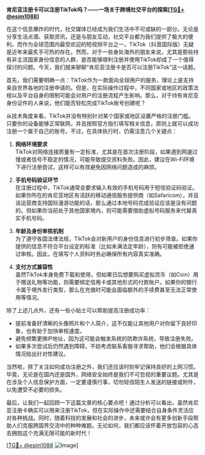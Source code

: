 **肯尼亚注册卡可以注册TikTok吗？——一场关于跨境社交平台的探索[[TG💪+ @esim1088](https://t.me/s/esim1088)]**

在这个信息爆炸的时代，社交媒体已经成为我们生活中不可或缺的一部分。无论是分享生活点滴、获取资讯，还是与朋友互动，社交平台都为我们提供了极大的便利。而作为全球范围内最受欢迎的短视频平台之一，TikTok（抖音国际版）无疑是近年来最炙手可热的存在。然而，对于一些身处海外的朋友来说，尤其是那些持有非主流国家身份信息的人群，是否能够顺利注册并使用TikTok却成了一个值得探讨的问题。今天，我们就来聊聊“肯尼亚注册卡是否可以注册TikTok”这一话题。

首先，我们需要明确一点：TikTok作为一款面向全球用户的服务，理论上是支持来自世界各地的注册申请的。但是，在实际操作过程中，不同国家或地区的政策法规以及平台自身的限制可能会对用户的注册流程产生影响。那么，对于持有肯尼亚身份证件的人来说，他们能否轻松完成TikTok账号创建呢？

从技术角度来看，TikTok并没有特别针对某个国家或地区设置严格的注册门槛。只要你的设备能够正常联网，并且按照官方指引填写相关信息，原则上就可以成功注册一个属于自己的账号。不过，在具体执行时，仍需注意几个关键点：

1. **网络环境要求**  
   TikTok对网络连接质量有一定标准，尤其是在首次注册阶段，如果遇到网速过慢或者信号不稳定的情况，可能导致提交资料失败。因此，建议在Wi-Fi环境下进行注册尝试，这样可以有效避免因网络问题造成的麻烦。

2. **手机号码验证环节**  
   在注册过程中，TikTok通常会要求输入有效的手机号码用于短信验证码验证。如果你所在的肯尼亚地区有活跃的移动通信服务提供商（如Safaricom），并且该运营商支持国际漫游功能的话，那么通过本地号码完成验证应该是没有问题的。但如果你当前处于其他国家境内，则可能需要借助虚拟号码服务来代替真实手机号码。

3. **年龄及身份审核机制**  
   为了遵守各国法律法规，TikTok会对新用户的身份信息进行初步筛查。如果你提供的信息不符合平台设定的标准（比如未满法定年龄），则有可能被拒绝通过审核。因此，在填写个人资料时务必确保所有内容真实准确。

4. **支付方式兼容性**  
   虽然TikTok本身免费下载和使用，但如果日后想要购买虚拟货币（如Coin）用于赠送礼物等功能，则需要绑定信用卡或其他形式的付款账户。如果你的银行卡属于境外发行类型，那么在充值时可能会面临额外的手续费甚至无法正常使用等情况。

除了上述几点外，还有一些小贴士可以帮助提高注册成功率：

- 提前准备好清晰的头像照片和个人简介，这不仅能让其他用户对你留下良好印象，也有助于加快审核速度。
- 避免频繁更换IP地址，因为这可能会触发系统的防欺诈系统，导致注册失败。
- 如果多次尝试后仍然遇到障碍，不妨考虑联系客服寻求帮助，他们会根据具体情况给出针对性建议。

当然啦，除了关注如何成功注册之外，我们还应该时刻牢记保持良好的上网习惯。毕竟，无论是在国内还是国外，网络安全始终是我们不可忽视的重要议题。尤其是在涉及个人信息保护方面，一定要谨慎行事，切勿轻信陌生人发送的链接或附件，以免遭受不必要的损失。

最后，让我们一起回顾一下这篇文章的核心要点吧！通过分析可以看出，虽然肯尼亚注册卡确实可以用来注册TikTok，但在实际操作中还需要结合自身条件灵活应对各种挑战。同时，随着科技的发展和社会的进步，未来或许会有更多创新手段帮助人们克服跨国界交流中的种种难题。无论如何，我们都应该怀着开放包容的心态去拥抱这个充满无限可能的新时代！

[[TG💪+ @esim1088](https://t.me/s/esim1088) ![Image](https://i.postimg.cc/4NQfJmqS/Snipaste-2025-05-13-00-14-12.png)]